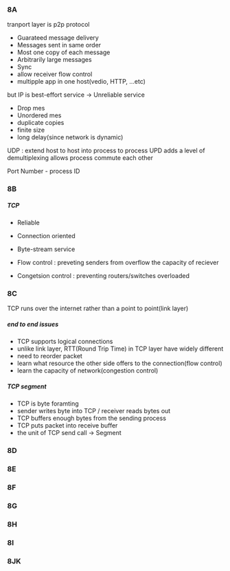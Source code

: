 ### 8A

tranport layer is p2p protocol
- Guarateed message delivery
- Messages sent in same order
- Most one copy of each message
- Arbitrarily large messages
- Sync
- allow receiver flow control
- multipple app in one host(vedio, HTTP, ...etc)

but IP is best-effort service -> Unreliable service
- Drop mes
- Unordered mes
- duplicate copies
- finite size
- long delay(since network is dynamic)

UDP : extend host to host into process to process
UPD adds a level of demultiplexing allows process commute each other

Port Number - process ID

### 8B

##### TCP
- Reliable
- Connection oriented
- Byte-stream service

- Flow control : preveting senders from overflow the capacity of reciever

- Congetsion control : preventing routers/switches overloaded





### 8C

TCP runs over the internet rather than a point to point(link layer)

##### end to end issues 
- TCP supports logical connections
- unlike link layer,  RTT(Round Trip Time) in TCP layer have widely different
- need to reorder packet
- learn what resource the other side offers to the connection(flow control)
- learn the capacity of network(congestion control)


##### TCP segment
- TCP is byte foramting 
- sender writes byte into TCP / receiver reads bytes out
- TCP buffers enough bytes from the sending process
- TCP puts packet into receive buffer
- the unit of TCP send call -> Segment





### 8D



### 8E
### 8F
### 8G
### 8H
### 8I
### 8JK
